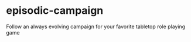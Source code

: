 # episodic-campaign
Follow an always evolving campaign for your favorite tabletop role playing game
